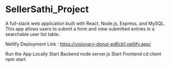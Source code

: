 # SellerSathi_Project 
A full-stack web application built with React, Node.js, Express, and MySQL. This app allows users to submit a form and view submitted entries in a searchable user list table.

Netlify Deployment Link : https://visionary-donut-ed6cb1.netlify.app/

Run the App Locally
Start Backend
 node server.js
Start Frontend
 cd client
 npm start
